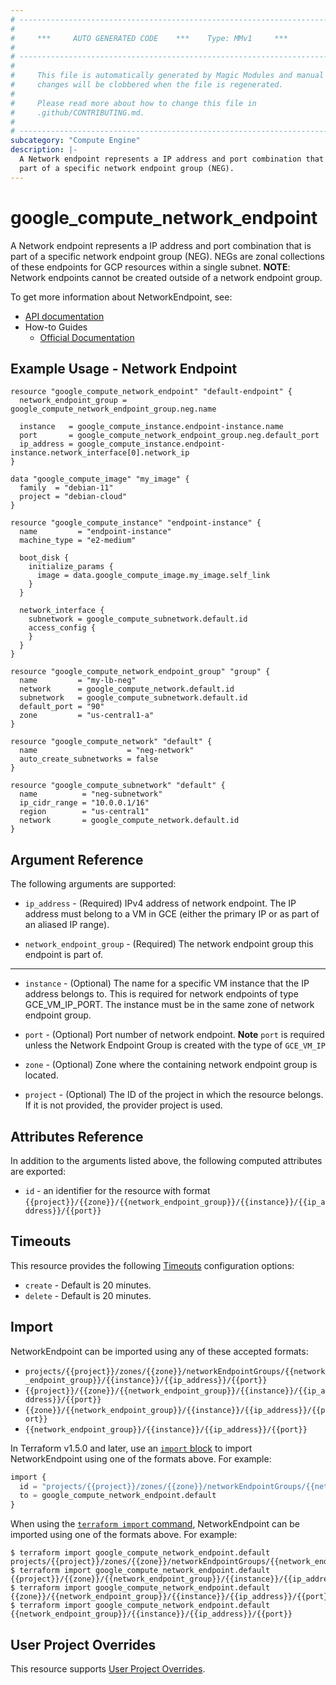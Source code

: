 ```yaml
---
# ----------------------------------------------------------------------------
#
#     ***     AUTO GENERATED CODE    ***    Type: MMv1     ***
#
# ----------------------------------------------------------------------------
#
#     This file is automatically generated by Magic Modules and manual
#     changes will be clobbered when the file is regenerated.
#
#     Please read more about how to change this file in
#     .github/CONTRIBUTING.md.
#
# ----------------------------------------------------------------------------
subcategory: "Compute Engine"
description: |-
  A Network endpoint represents a IP address and port combination that is
  part of a specific network endpoint group (NEG).
---
```


# google\_compute\_network\_endpoint

A Network endpoint represents a IP address and port combination that is
part of a specific network endpoint group (NEG). NEGs are zonal
collections of these endpoints for GCP resources within a
single subnet. **NOTE**: Network endpoints cannot be created outside of a
network endpoint group.


To get more information about NetworkEndpoint, see:

* [API documentation](https://cloud.google.com/compute/docs/reference/rest/beta/networkEndpointGroups)
* How-to Guides
    * [Official Documentation](https://cloud.google.com/load-balancing/docs/negs/)

## Example Usage - Network Endpoint


```hcl
resource "google_compute_network_endpoint" "default-endpoint" {
  network_endpoint_group = google_compute_network_endpoint_group.neg.name

  instance   = google_compute_instance.endpoint-instance.name
  port       = google_compute_network_endpoint_group.neg.default_port
  ip_address = google_compute_instance.endpoint-instance.network_interface[0].network_ip
}

data "google_compute_image" "my_image" {
  family  = "debian-11"
  project = "debian-cloud"
}

resource "google_compute_instance" "endpoint-instance" {
  name         = "endpoint-instance"
  machine_type = "e2-medium"

  boot_disk {
    initialize_params {
      image = data.google_compute_image.my_image.self_link
    }
  }

  network_interface {
    subnetwork = google_compute_subnetwork.default.id
    access_config {
    }
  }
}

resource "google_compute_network_endpoint_group" "group" {
  name         = "my-lb-neg"
  network      = google_compute_network.default.id
  subnetwork   = google_compute_subnetwork.default.id
  default_port = "90"
  zone         = "us-central1-a"
}

resource "google_compute_network" "default" {
  name                    = "neg-network"
  auto_create_subnetworks = false
}

resource "google_compute_subnetwork" "default" {
  name          = "neg-subnetwork"
  ip_cidr_range = "10.0.0.1/16"
  region        = "us-central1"
  network       = google_compute_network.default.id
}
```

## Argument Reference

The following arguments are supported:


* `ip_address` -
  (Required)
  IPv4 address of network endpoint. The IP address must belong
  to a VM in GCE (either the primary IP or as part of an aliased IP
  range).

* `network_endpoint_group` -
  (Required)
  The network endpoint group this endpoint is part of.


- - -


* `instance` -
  (Optional)
  The name for a specific VM instance that the IP address belongs to.
  This is required for network endpoints of type GCE_VM_IP_PORT.
  The instance must be in the same zone of network endpoint group.

* `port` -
  (Optional)
  Port number of network endpoint.
  **Note** `port` is required unless the Network Endpoint Group is created
  with the type of `GCE_VM_IP`

* `zone` -
  (Optional)
  Zone where the containing network endpoint group is located.

* `project` - (Optional) The ID of the project in which the resource belongs.
    If it is not provided, the provider project is used.


## Attributes Reference

In addition to the arguments listed above, the following computed attributes are exported:

* `id` - an identifier for the resource with format `{{project}}/{{zone}}/{{network_endpoint_group}}/{{instance}}/{{ip_address}}/{{port}}`


## Timeouts

This resource provides the following
[Timeouts](https://developer.hashicorp.com/terraform/plugin/sdkv2/resources/retries-and-customizable-timeouts) configuration options:

- `create` - Default is 20 minutes.
- `delete` - Default is 20 minutes.

## Import


NetworkEndpoint can be imported using any of these accepted formats:

* `projects/{{project}}/zones/{{zone}}/networkEndpointGroups/{{network_endpoint_group}}/{{instance}}/{{ip_address}}/{{port}}`
* `{{project}}/{{zone}}/{{network_endpoint_group}}/{{instance}}/{{ip_address}}/{{port}}`
* `{{zone}}/{{network_endpoint_group}}/{{instance}}/{{ip_address}}/{{port}}`
* `{{network_endpoint_group}}/{{instance}}/{{ip_address}}/{{port}}`


In Terraform v1.5.0 and later, use an [`import` block](https://developer.hashicorp.com/terraform/language/import) to import NetworkEndpoint using one of the formats above. For example:

```tf
import {
  id = "projects/{{project}}/zones/{{zone}}/networkEndpointGroups/{{network_endpoint_group}}/{{instance}}/{{ip_address}}/{{port}}"
  to = google_compute_network_endpoint.default
}
```

When using the [`terraform import` command](https://developer.hashicorp.com/terraform/cli/commands/import), NetworkEndpoint can be imported using one of the formats above. For example:

```
$ terraform import google_compute_network_endpoint.default projects/{{project}}/zones/{{zone}}/networkEndpointGroups/{{network_endpoint_group}}/{{instance}}/{{ip_address}}/{{port}}
$ terraform import google_compute_network_endpoint.default {{project}}/{{zone}}/{{network_endpoint_group}}/{{instance}}/{{ip_address}}/{{port}}
$ terraform import google_compute_network_endpoint.default {{zone}}/{{network_endpoint_group}}/{{instance}}/{{ip_address}}/{{port}}
$ terraform import google_compute_network_endpoint.default {{network_endpoint_group}}/{{instance}}/{{ip_address}}/{{port}}
```

## User Project Overrides

This resource supports [User Project Overrides](https://registry.terraform.io/providers/hashicorp/google/latest/docs/guides/provider_reference#user_project_override).
